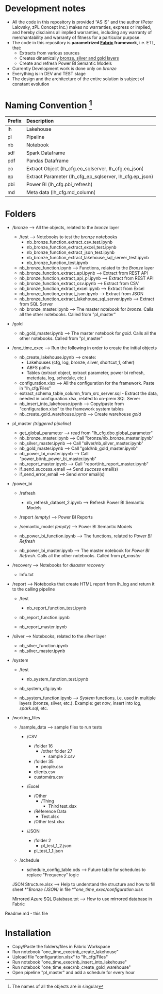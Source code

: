 # Development notes

- All the code in this repository is provided ​“AS IS” and the author (Peter Lalovsky, zPL Concept Inc.) makes no warranties, express or implied, and hereby disclaims all implied warranties, including any warranty of merchantability and warranty of fitness for a particular purpose.
- The code in this repository is **parametrized [Fabric](https://www.microsoft.com/en-us/microsoft-fabric) framework**, i.e. ETL, that:
  - Extracts from various sources
  - Creates dinamically [bronze, silver and gold layers](https://learn.microsoft.com/en-us/azure/databricks/lakehouse/medallion)
  - Create and refresh Power BI Semantic Models
- Currently Development work is done only on *bronze*
- Everything is in DEV and TEST stage
- The design and the architecture of the entire solution is subject of constant evolution

# Naming Convention [^1]

Prefix | Description
:--- | :---
lh | Lakehouse  
pl | Pipeline  
nb | Notebook  
sdf | Spark Dataframe  
pdf | Pandas Dataframe  
eo | Extract Object (lh_cfg.eo_sqlserver, lh_cfg.eo_json)  
ep | Extract Parameter (lh_cfg_ep_sqlserver, lh_cfg.ep_json)  
pbi | Power BI (lh_cfg.pbi_refresh)  
md | Meta data (lh_cfg.md_column)

[^1]: The names of all the objects are in singular

# Folders

- /bronze --> All the objects, related to the *bronze* layer
  - /test --> Notebooks to test the *bronze* notebooks
    - nb_bronze_function_extract_csv_test.ipynb
    - nb_bronze_function_extract_excel_test.ipynb
    - nb_bronze_function_extract_json_test.ipynb
    - nb_bronze_function_extract_lakehouse_sql_server_test.ipynb
    - nb_bronze_function_test.ipynb
  - nb_bronze_function.ipynb --> Functions, related to the *Bronze* layer
  - nb_bronze_function_extract_api.ipynb --> Extract from REST API
  - nb_bronze_function_extract_api_pl.ipynb --> Extract from REST API
  - nb_bronze_function_extract_csv.ipynb --> Extract from CSV
  - nb_bronze_function_extract_excel.ipynb --> Extract from Excel
  - nb_bronze_function_extract_json.ipynb --> Extract from JSON
  - nb_bronze_function_extract_lakehouse_sql_server.ipynb --> Extract from SQL Server
  - nb_bronze_master.ipynb --> The master notebook for *bronze*. Calls all the other notebooks. Called from "pl_master"

- /gold
  - nb_gold_master.ipynb --> The master notebook for *gold*. Calls all the other notebooks. Called from "pl_master"

- /one_time_exec --> Run the following in order to create the initial objects
  - nb_create_lakehouse.ipynb --> create:
    - Lakehouses (cfg, log, bronze, silver, shortcut_1, other)
    - ABFS paths
    - Tables (extract object, extract parameter, power bi refresh, metedata, log, schedule, etc.)
  - configuration.xlsx --> All the configuration for the framework. Paste in "lh_cfg/Files"
  - extract_schema_table_column_from_src_server.sql - Extract the data, needed in configuration.xlsx, related to on-prem SQL Server
  - nb_insert_into_lakehouse.ipynb --> Copy/paste from "configuration.xlsx" to the framework system tables
  - nb_create_gold_warehouse.ipynb --> Create warehouse *gold*
  
- pl_master *(triggered pipeline)*
  - get_global_parameter --> read from "lh_cfg.dbo.global_parameter"
  - nb_bronze_master.ipynb --> Call "bronze/nb_bronze_master.ipynb"
  - nb_silver_master.ipynb --> Call "silver/nb_silver_master.ipynb"
  - nb_gold_master.ipynb --> Call "gold/nb_gold_master.ipynb"
  - nb_power_bi_master.ipynb --> Call "power_bi/nb_power_bi_master.ipynb"
  - nb_report_master.ipynb --> Call "report/nb_report_master.ipynb"
  - if_send_success_email --> Send *success* email(s)
  - if_send_error_email --> Send *error* email(s)
  
- /power_bi
  - /refresh
    - nb_refresh_dataset_2.ipynb --> Refresh Power BI Semantic Models
    
  - /report *(empty)* --> Power BI Reports
    
  - /semantic_model *(empty)* --> Power BI Semantic Models
    
  - nb_power_bi_function.ipynb --> The functions, related to *Power BI Refresh*
  - nb_power_bi_master.ipynb --> The master notebook for *Power BI Refresh*. Calls all the other notebooks. Called from *pl_master*
  
- /recovery --> Notebooks for *disaster recovery*
  - Info.txt

- /report --> Notebooks that create HTML report from lh_log and return it to the calling pipeline
  - /test
    - nb_report_function_test.ipynb
    
  - nb_report_function.ipynb
  - nb_report_master.ipynb
  
- /silver --> Notebooks, related to the *silver* layer
  - nb_silver_function.ipynb
  - nb_silver_master.ipynb
  
- /system
  - /test
    - nb_system_function_test.ipynb
  
  - nb_system_cfg.ipynb
  - nb_system_function.ipynb --> *System* functions, i.e. used in multiple layers (bronze, silver, etc.). Example: get *now*, insert into *log*, *spark.sql*, etc.
  
- /working_files
  - /sample_data --> sample files to run tests
    - /CSV
      - /folder 16
        - /other folder 27
          - sample 2.csv
      - /folder 35
        - people.csv
      - clients.csv
      - customérs.csv
    
    - /Excel
      - /Other
        - /Thing
          - Third test.xlsx
      - /Réference Data
        - Test.xlsx
      - /Other test.xlsx

    - /JSON
      - /folder 2
        - pl_test_1_2.json
      - pl_test_1_1.json

  - /schedule
    - schedule_config_table.ods --> Future table for schedules to replace "Frequency" logic
  
  JSON Structure.xlsx --> Help to understand the structure and how to fill sheet *"*Bronze (JSON)* in file *"*one_time_exec/configuration.xlsx*
  
  Mirrored Azure SQL Database.txt --> How to use mirrored database in Fabric

Readme.md - this file

# Installation

- Copy/Paste the folders/files in Fabric Workspace
- Run notebook "one_time_exec/nb_create_lakehouse"
- Upload file "configuration.xlsx" to "lh_cfg/Files"
- Run notebook "one_time_exec/nb_insert_into_lakehouse"
- Run notebook "one_time_exec/nb_create_gold_warehouse"
- Open pipeline "pl_master" and add a schedule for every hour